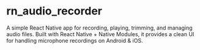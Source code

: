 # rn_audio_recorder
A simple React Native app for recording, playing, trimming, and managing audio files. Built with React Native + Native Modules, it provides a clean UI for handling microphone recordings on Android &amp; iOS.
